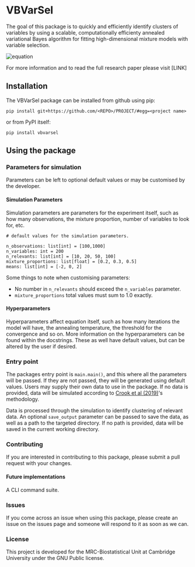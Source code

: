 # VBVarSel

The goal of this package is to quickly and efficiently identify clusters of variables by using a scalable, computationally efficienty annealed variational Bayes algorithm for fitting high-dimensional mixture models with variable selection.

![equation](https://latex.codecogs.com/svg.image?\textit{p}(\textit{X}|\Phi,\pi)=\prod_{\textit{n=1}}^{\textit{N}}\prod_{\textit{k=1}}^{\textit{K}}\pi_k\mathit{f}\textsc{x}(\textsc{x}_n|\Phi_k))

For more information and to read the full research paper please visit [LINK]

## Installation
The VBVarSel package can be installed from github using pip:

`pip install git+https://github.com/<REPO>/PROJECT/#egg=<project name>`

or from PyPI itself:

`pip install vbvarsel`

## Using the package

### Parameters for simulation
Parameters can be left to optional default values or may be customised by the developer.

#### Simulation Parameters

Simulation parameters are parameters for the experiment itself, such as how many observations, the mixture proportion, number of variables to look for, etc. 

```
# default values for the simulation parameters.

n_observations: list[int] = [100,1000]
n_variables: int = 200
n_relevants: list[int] = [10, 20, 50, 100]
mixture_proportions: list[float] = [0.2, 0.3, 0.5]
means: list[int] = [-2, 0, 2]
```

Some things to note when customising parameters:

- No number in `n_relevants` should exceed the `n_variables` parameter. 
- `mixture_proportions` total values must sum to 1.0 exactly.

#### Hyperparameters

Hyperparameters affect equation itself, such as how many iterations the model will have, the annealing temperature, the threshold for the convergence and so on. More information on the hyperparameters can be found within the docstrings. These as well have default values, but can be altered by the user if desired.

### Entry point

The packages entry point is `main.main()`, and this where all the parameters will be passed. If they are not passed, they will be generated using default values. Users may supply their own data to use in the package. If no data is provided, data will be simulated according to [Crook et al (2019)](https://pubmed.ncbi.nlm.nih.gov/31119032/)'s methodology. 

Data is processed through the simulation to identify clustering of relevant data. An optional `save_output` parameter can be passed to save the data, as well as a path to the targeted directory. If no path is provided, data will be saved in the current working directory.

### Contributing

If you are interested in contributing to this package, please submit a pull request with your changes.

#### Future implementations

A CLI command suite.

### Issues

If you come across an issue when using this package, please create an issue on the issues page and someone will respond to it as soon as we can.

### License

This project is developed for the MRC-Biostatistical Unit at Cambridge University under the GNU Public license.